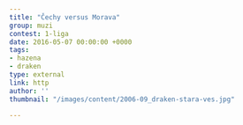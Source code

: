 ```yaml
---
title: "Čechy versus Morava"
group: muzi
contest: 1-liga
date: 2016-05-07 00:00:00 +0000
tags:
- hazena
- draken
type: external
link: http
author: ''
thumbnail: "/images/content/2006-09_draken-stara-ves.jpg"

---
```


